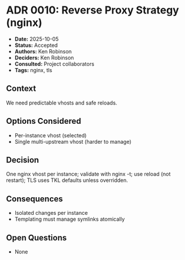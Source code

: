 # ADR 0010: Reverse Proxy Strategy (nginx)

- **Date:** 2025-10-05
- **Status:** Accepted
- **Authors:** Ken Robinson
- **Deciders:** Ken Robinson
- **Consulted:** Project collaborators
- **Tags:** nginx, tls

## Context
We need predictable vhosts and safe reloads.

## Options Considered
- Per-instance vhost (selected)
- Single multi-upstream vhost (harder to manage)

## Decision
One nginx vhost per instance; validate with nginx -t; use reload (not restart); TLS uses TKL defaults unless overridden.

## Consequences
- Isolated changes per instance
- Templating must manage symlinks atomically

## Open Questions
- None
